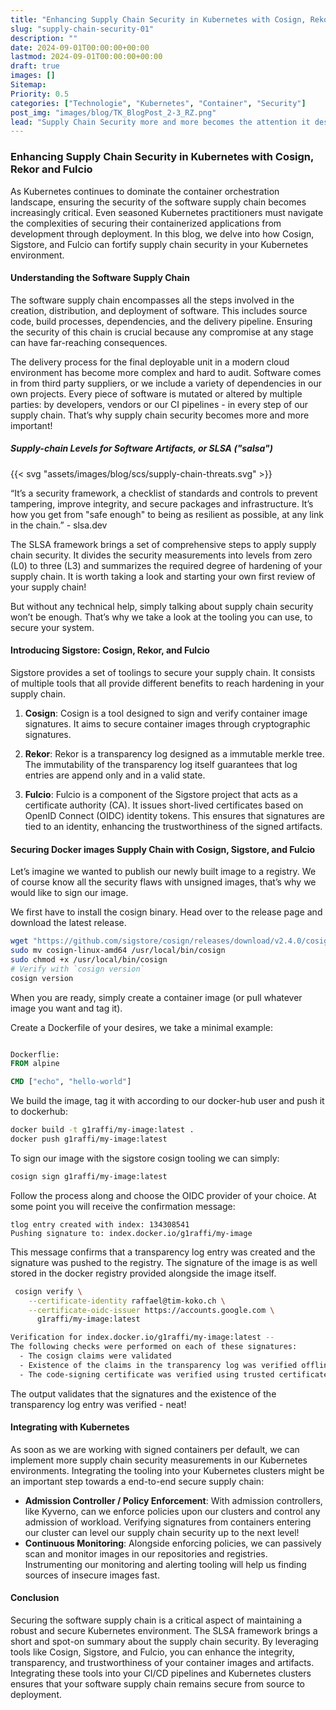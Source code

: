 ```yaml
---
title: "Enhancing Supply Chain Security in Kubernetes with Cosign, Rekor and Fulcio"
slug: "supply-chain-security-01"
description: ""
date: 2024-09-01T00:00:00+00:00
lastmod: 2024-09-01T00:00:00+00:00
draft: true
images: []
Sitemap:
Priority: 0.5
categories: ["Technologie", "Kubernetes", "Container", "Security"]
post_img: "images/blog/TK_BlogPost_2-3_RZ.png"
lead: "Supply Chain Security more and more becomes the attention it deserves, let's have a short introduction about Cosign, Rekor and Fulcio."
---
```


### Enhancing Supply Chain Security in Kubernetes with Cosign, Rekor and Fulcio

As Kubernetes continues to dominate the container orchestration landscape, ensuring the security of the software supply chain becomes increasingly critical. Even seasoned Kubernetes practitioners must navigate the complexities of securing their containerized applications from development through deployment. In this blog, we delve into how Cosign, Sigstore, and Fulcio can fortify supply chain security in your Kubernetes environment.

#### Understanding the Software Supply Chain

The software supply chain encompasses all the steps involved in the creation, distribution, and deployment of software. This includes source code, build processes, dependencies, and the delivery pipeline. Ensuring the security of this chain is crucial because any compromise at any stage can have far-reaching consequences.

The delivery process for the final deployable unit in a modern cloud environment has become more complex and hard to audit. Software comes in from third party suppliers, or we include a variety of dependencies in our own projects. Every piece of software is mutated or altered by multiple parties: by developers, vendors or our CI pipelines - in every step of our supply chain. That’s why supply chain security becomes more and more important!

##### Supply-chain Levels for Software Artifacts, or SLSA ("salsa")

{{< svg "assets/images/blog/scs/supply-chain-threats.svg" >}}

“It’s a security framework, a checklist of standards and controls to prevent tampering, improve integrity, and secure packages and infrastructure. It’s how you get from "safe enough" to being as resilient as possible, at any link in the chain.” - slsa.dev

The SLSA framework brings a set of comprehensive steps to apply supply chain security. It divides the security measurements into levels from zero (L0) to three (L3) and summarizes the required degree of hardening of your supply chain. It is worth taking a look and starting your own first review of your supply chain!

But without any technical help, simply talking about supply chain security won’t be enough. That’s why we take a look at the tooling you can use, to secure your system.

#### Introducing Sigstore: Cosign, Rekor, and Fulcio

Sigstore provides a set of toolings to secure your supply chain. It consists of multiple tools that all provide different benefits to reach hardening in your supply chain.

1. **Cosign**:
   Cosign is a tool designed to sign and verify container image signatures. It aims to secure container images through cryptographic signatures.

2. **Rekor**:
   Rekor is a transparency log designed as a immutable merkle tree. The immutability of the transparency log itself guarantees that log entries are append only and in a valid state.

3. **Fulcio**:
   Fulcio is a component of the Sigstore project that acts as a certificate authority (CA). It issues short-lived certificates based on OpenID Connect (OIDC) identity tokens. This ensures that signatures are tied to an identity, enhancing the trustworthiness of the signed artifacts.

#### Securing Docker images Supply Chain with Cosign, Sigstore, and Fulcio

Let’s imagine we wanted to publish our newly built image to a registry. We of course know all the security flaws with unsigned images, that’s why we would like to sign our image. 

We first have to install the cosign binary. Head over to the release page  and download the latest release. 

```sh
wget "https://github.com/sigstore/cosign/releases/download/v2.4.0/cosign-linux-amd64" 
sudo mv cosign-linux-amd64 /usr/local/bin/cosign 
sudo chmod +x /usr/local/bin/cosign
# Verify with `cosign version`
cosign version
```

When you are ready, simply create a container image (or pull whatever image you want and tag it).

Create a Dockerfile of your desires, we take a minimal example:

```Dockerfile

Dockerflie:
FROM alpine

CMD ["echo", "hello-world"]
```

We build the image, tag it with according to our docker-hub user and push it to dockerhub:

```sh
docker build -t g1raffi/my-image:latest .
docker push g1raffi/my-image:latest
```

To sign our image with the sigstore cosign tooling we can simply:

```sh
cosign sign g1raffi/my-image:latest
```

Follow the process along and choose the OIDC provider of your choice. At some point you will receive the confirmation message:

```
tlog entry created with index: 134308541
Pushing signature to: index.docker.io/g1raffi/my-image
```

This message confirms that a transparency log entry was created and the signature was pushed to the registry.
The signature of the image is as well stored in the docker registry provided alongside the image itself.

```sh
 cosign verify \
    --certificate-identity raffael@tim-koko.ch \
    --certificate-oidc-issuer https://accounts.google.com \
      g1raffi/my-image:latest

Verification for index.docker.io/g1raffi/my-image:latest --
The following checks were performed on each of these signatures:
  - The cosign claims were validated
  - Existence of the claims in the transparency log was verified offline
  - The code-signing certificate was verified using trusted certificate authority certificates
```

The output validates that the signatures and the existence of the transparency log entry was verified - neat!


#### Integrating with Kubernetes

As soon as we are working with signed containers per default, we can implement more supply chain security measurements in our Kubernetes environments. Integrating the tooling into your Kubernetes clusters might be an important step towards a end-to-end secure supply chain:

* **Admission Controller / Policy Enforcement**:   With admission controllers, like Kyverno, can we enforce policies upon our clusters and control any admission of workload. Verifying signatures from containers entering our cluster can level our supply chain security up to the next level!
* **Continuous Monitoring**: Alongside enforcing policies, we can passively scan and monitor images in our repositories and registries. Instrumenting our monitoring and alerting tooling will help us finding sources of insecure images fast.

#### Conclusion

Securing the software supply chain is a critical aspect of maintaining a robust and secure Kubernetes environment. The SLSA framework brings a short and spot-on summary about the supply chain security. By leveraging tools like Cosign, Sigstore, and Fulcio, you can enhance the integrity, transparency, and trustworthiness of your container images and artifacts. Integrating these tools into your CI/CD pipelines and Kubernetes clusters ensures that your software supply chain remains secure from source to deployment.
